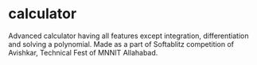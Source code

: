 # calculator

Advanced calculator having all features except integration, differentiation and solving a polynomial.
Made as a part of Softablitz competition of Avishkar, Technical Fest of MNNIT Allahabad.
